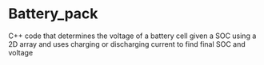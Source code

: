 # Battery_pack
C++ code that determines the voltage of a battery cell given a SOC using a 2D array and uses charging or discharging current to find final SOC and voltage
